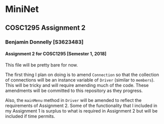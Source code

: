 # MiniNet

## COSC1295 Assignment 2

### Benjamin Donnelly [S3623483]

#### Assignment 2 for COSC1295 [Semester 1, 2018]

This file will be pretty bare for now.

The first thing I plan on doing is to amend `Connection` so that the collection of connections will be an instance variable of `Driver` (similar to `members`).  This will be tricky and will require amending much of the code.  These amendments will be committed to this repository as they progress.

Also, the `mainMenu` method in `Driver` will be amended to reflect the requirements of Assignment 2.  Some of the functionality that I included in my Assignment 1 is surplus to what is required in Assignment 2 but will be included if time permits.
